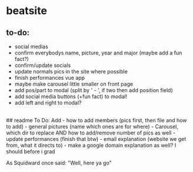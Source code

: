 # beatsite
## to-do:
- social medias
- confirm everybodys name, picture, year and major (maybe add a fun fact?)
- confirm/update socials
- update normals pics in the site where possible
- finish performances vue app
- maybe make carousel little smaller on front page
- add pos/part to modal (split by ' - ', if two then add position field)
- add social media buttons (+fun fact) to modal!
- add left and right to modal?

<br>
## readme To Do: Add 
- how to add members (pics first, then file and how to add)
- general pictures (name which ones are for where)
    - Carousel, which dir to replace AND how to add/remove number of pics as well 
- update performances (finish that btw)
- email explanation (website we get from, what it directs to)
- make a google domain explanation as well? I should before i grad 

 As Squidward once said: "Well, here ya go"

